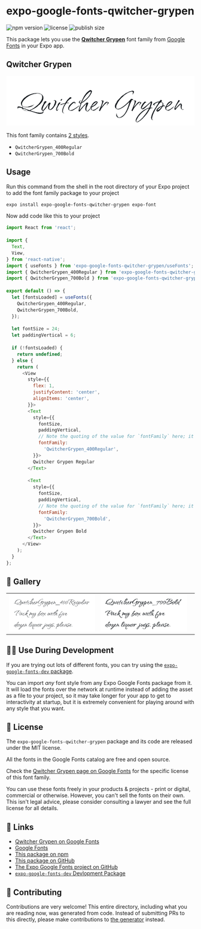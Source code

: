 # expo-google-fonts-qwitcher-grypen

![npm version](https://flat.badgen.net/npm/v/expo-google-fonts-qwitcher-grypen)
![license](https://flat.badgen.net/github/license/expo/google-fonts)
![publish size](https://flat.badgen.net/packagephobia/install/expo-google-fonts-qwitcher-grypen)

This package lets you use the [**Qwitcher Grypen**](https://fonts.google.com/specimen/Qwitcher+Grypen) font family from [Google Fonts](https://fonts.google.com/) in your Expo app.

## Qwitcher Grypen

![Qwitcher Grypen](./font-family.png)

This font family contains [2 styles](#-gallery).

- `QwitcherGrypen_400Regular`
- `QwitcherGrypen_700Bold`

## Usage

Run this command from the shell in the root directory of your Expo project to add the font family package to your project
```sh
expo install expo-google-fonts-qwitcher-grypen expo-font
```

Now add code like this to your project
```js
import React from 'react';

import {
  Text,
  View,
} from 'react-native';
import { useFonts } from 'expo-google-fonts-qwitcher-grypen/useFonts';
import { QwitcherGrypen_400Regular } from 'expo-google-fonts-qwitcher-grypen/400Regular';
import { QwitcherGrypen_700Bold } from 'expo-google-fonts-qwitcher-grypen/700Bold';

export default () => {
  let [fontsLoaded] = useFonts({
    QwitcherGrypen_400Regular,
    QwitcherGrypen_700Bold,
  });

  let fontSize = 24;
  let paddingVertical = 6;

  if (!fontsLoaded) {
    return undefined;
  } else {
    return (
      <View
        style={{
          flex: 1,
          justifyContent: 'center',
          alignItems: 'center',
        }}>
        <Text
          style={{
            fontSize,
            paddingVertical,
            // Note the quoting of the value for `fontFamily` here; it expects a string!
            fontFamily:
              'QwitcherGrypen_400Regular',
          }}>
          Qwitcher Grypen Regular
        </Text>

        <Text
          style={{
            fontSize,
            paddingVertical,
            // Note the quoting of the value for `fontFamily` here; it expects a string!
            fontFamily:
              'QwitcherGrypen_700Bold',
          }}>
          Qwitcher Grypen Bold
        </Text>
      </View>
    );
  }
};

```

## 🔡 Gallery


||||
|-|-|-|
|![QwitcherGrypen_400Regular](.//400Regular/QwitcherGrypen_400Regular.ttf.png)|![QwitcherGrypen_700Bold](.//700Bold/QwitcherGrypen_700Bold.ttf.png)|||


## 👩‍💻 Use During Development

If you are trying out lots of different fonts, you can try using the [`expo-google-fonts-dev` package](https://github.com/freeboub/google-fonts/tree/master/font-packages/dev#readme).

You can import *any* font style from any Expo Google Fonts package from it. It will load the fonts
over the network at runtime instead of adding the asset as a file to your project, so it may take longer
for your app to get to interactivity at startup, but it is extremely convenient
for playing around with any style that you want.

## 📖 License

The `expo-google-fonts-qwitcher-grypen` package and its code are released under the MIT license.

All the fonts in the Google Fonts catalog are free and open source.

Check the [Qwitcher Grypen page on Google Fonts](https://fonts.google.com/specimen/Qwitcher+Grypen) for the specific license of this font family.

You can use these fonts freely in your products & projects - print or digital, commercial or otherwise. However, you can't sell the fonts on their own. This isn't legal advice, please consider consulting a lawyer and see the full license for all details.

## 🔗 Links

- [Qwitcher Grypen on Google Fonts](https://fonts.google.com/specimen/Qwitcher+Grypen)
- [Google Fonts](https://fonts.google.com/)
- [This package on npm](https://www.npmjs.com/package/expo-google-fonts-qwitcher-grypen)
- [This package on GitHub](https://github.com/freeboub/google-fonts/tree/master/font-packages/qwitcher-grypen)
- [The Expo Google Fonts project on GitHub](https://github.com/freeboub/google-fonts)
- [`expo-google-fonts-dev` Devlopment Package](https://github.com/freeboub/google-fonts/tree/master/font-packages/dev)

## 🤝 Contributing

Contributions are very welcome! This entire directory, including what you are reading now, was generated from code. Instead of submitting PRs to this directly, please make contributions to [the generator](https://github.com/freeboub/google-fonts/tree/master/packages/generator) instead.
